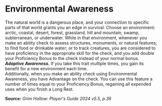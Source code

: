 # Environmental Awareness

The natural world is a dangerous place, and your connection to specific parts of that world grants you an edge in survival. Choose an environment: arctic, coastal, desert, forest, grassland, hill and mountain, swamp, subterranean, or underwater. While in that environment, whenever you make an ability check to assess structures, monuments, or natural features; to find food or drinkable water; or to track creatures, you are considered to have proficiency in the appropriate skill for the check, and you add double your Proficiency Bonus to the check instead of your normal bonus.  
***Adaptive Awareness.*** If you take this trait multiple times, you gain its benefit for a new environment each time.  
Additionally, when you make an ability check using Environmental Awareness, you have Advantage on the check. You can use this feature a number of times equal to your Proficiency Bonus, regaining all expended uses when you finish a Long Rest.

**Source:** *Grim Hollow: Player's Guide 2024 v5.5, p.36*